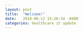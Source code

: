 ```yaml
---
layout: post
title:  "Welcome!"
date:   2018-06-12 15:26:34 -0400
categories: healthcare it update
---
```


